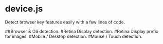 device.js
=========

Detect browser key features easily with a few lines of code.

##Browser & OS detection.
#Retina Display detection.
#Retina Display prefix for images.
#Mobile / Desktop detection.
#Mouse / Touch detection.